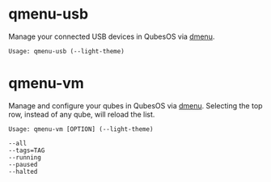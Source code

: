 # qmenu-usb
Manage your connected USB devices in QubesOS via [dmenu](https://tools.suckless.org/dmenu/).

    Usage: qmenu-usb (--light-theme)

# qmenu-vm
Manage and configure your qubes in QubesOS via [dmenu](https://tools.suckless.org/dmenu/).
Selecting the top row, instead of any qube, will reload the list.
    
    Usage: qmenu-vm [OPTION] (--light-theme)
    
    --all
    --tags=TAG  
    --running
    --paused
    --halted
